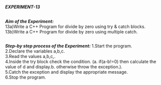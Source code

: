 #
**_EXPERIMENT-13_**
##
**_Aim of the Experiment:_**<br/>
13a)Write a C++ Program for divide by zero using try & catch blocks.<br/>
13b)Write a C++ Program for divide by zero using multiple catch.<br/>
##
**_Step-by step process of the Experiment:_**
1.Start the program.<br/>
2.Declare the variables a,b,c.<br/>
3.Read the values a,b,c,.<br/>
4.Inside the try block check the condition. (a. if(a-b!=0) then calculate the value of d and display.b. otherwise throw the exception.).<br/>
5.Catch the exception and display the appropriate message.<br/>
6.Stop the program.<br/>

